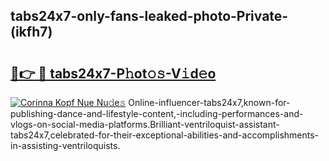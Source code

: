 ## tabs24x7-only-fans​-leaked-photo​-Private-(ikfh7)


# <h2><a href="https://mediaupload.pro?title=tabs24x7&ref=git">🔗👉 🔴 tabs24x7-P𝚑ot𝚘𝚜-V𝚒d𝚎o</a></h2>

[![Corinna Kopf Nue Nu𝚍e𝚜](https://i.imgur.com/0qMVB7G.gif)](https://mediaupload.pro?title=tabs24x7&ref=git)
Online-influencer-tabs24x7,known-for-publishing-dance-and-lifestyle-content,-including-performances-and-vlogs-on-social-media-platforms.Brilliant-ventriloquist-assistant-tabs24x7,celebrated-for-their-exceptional-abilities-and-accomplishments-in-assisting-ventriloquists.  
